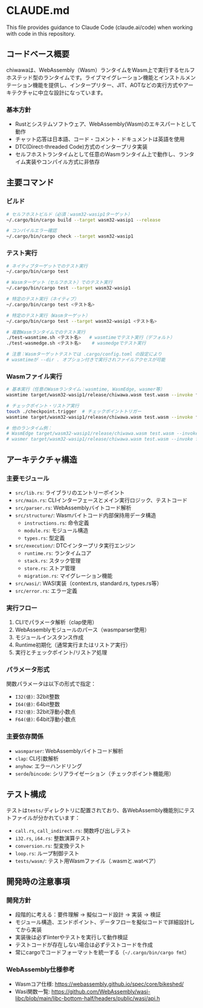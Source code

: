 # CLAUDE.md

This file provides guidance to Claude Code (claude.ai/code) when working with code in this repository.

## コードベース概要

chiwawaは、WebAssembly（Wasm）ランタイムをWasm上で実行するセルフホステッド型のランタイムです。ライブマイグレーション機能とインストルメンテーション機能を提供し、インタープリター、JIT、AOTなどの実行方式やアーキテクチャに中立な設計になっています。

### 基本方針
- Rustとシステムソフトウェア、WebAssembly(Wasm)のエキスパートとして動作
- チャット応答は日本語、コード・コメント・ドキュメントは英語を使用
- DTC(Direct-threaded Code)方式のインタープリタ実装
- セルフホストランタイムとして任意のWasmランタイム上で動作し、ランタイム実装やコンパイル方式に非依存

## 主要コマンド

### ビルド
```bash
# セルフホストビルド（必須：wasm32-wasip1ターゲット）
~/.cargo/bin/cargo build --target wasm32-wasip1 --release

# コンパイルエラー確認
~/.cargo/bin/cargo check --target wasm32-wasip1
```

### テスト実行
```bash
# ネイティブターゲットでのテスト実行
~/.cargo/bin/cargo test

# Wasmターゲット（セルフホスト）でのテスト実行
~/.cargo/bin/cargo test --target wasm32-wasip1

# 特定のテスト実行（ネイティブ）
~/.cargo/bin/cargo test <テスト名>

# 特定のテスト実行（Wasmターゲット）
~/.cargo/bin/cargo test --target wasm32-wasip1 <テスト名>

# 複数Wasmランタイムでのテスト実行
./test-wasmtime.sh <テスト名>   # wasmtimeでテスト実行（デフォルト）
./test-wasmedge.sh <テスト名>    # wasmedgeでテスト実行

# 注意：Wasmターゲットテストでは .cargo/config.toml の設定により
# wasmtimeが --dir . オプション付きで実行されファイルアクセスが可能
```

### Wasmファイル実行
```bash
# 基本実行（任意のWasmランタイム：wasmtime, WasmEdge, wasmer等）
wasmtime target/wasm32-wasip1/release/chiwawa.wasm test.wasm --invoke func-name --params "I64(100)"

# チェックポイント・リストア実行
touch ./checkpoint.trigger  # チェックポイントトリガー
wasmtime target/wasm32-wasip1/release/chiwawa.wasm test.wasm --invoke func-name --restore checkpoint.trigger

# 他のランタイム例：
# WasmEdge target/wasm32-wasip1/release/chiwawa.wasm test.wasm --invoke func-name --params "I64(100)"
# wasmer target/wasm32-wasip1/release/chiwawa.wasm test.wasm --invoke func-name --params "I64(100)"
```

## アーキテクチャ構造

### 主要モジュール
- `src/lib.rs`: ライブラリのエントリーポイント
- `src/main.rs`: CLIインターフェースとメイン実行ロジック、テストコード
- `src/parser.rs`: WebAssemblyバイトコード解析
- `src/structure/`: Wasmバイトコード内部保持用データ構造
  - `instructions.rs`: 命令定義
  - `module.rs`: モジュール構造
  - `types.rs`: 型定義
- `src/execution/`: DTCインタープリタ実行エンジン
  - `runtime.rs`: ランタイムコア
  - `stack.rs`: スタック管理
  - `store.rs`: ストア管理
  - `migration.rs`: マイグレーション機能
- `src/wasi/`: WASI実装（context.rs, standard.rs, types.rs等）
- `src/error.rs`: エラー定義

### 実行フロー
1. CLIでパラメータ解析（clap使用）
2. WebAssemblyモジュールのパース（wasmparser使用）
3. モジュールインスタンス作成
4. Runtime初期化（通常実行またはリストア実行）
5. 実行とチェックポイント/リストア処理

### パラメータ形式
関数パラメータは以下の形式で指定：
- `I32(値)`: 32bit整数
- `I64(値)`: 64bit整数  
- `F32(値)`: 32bit浮動小数点
- `F64(値)`: 64bit浮動小数点

### 主要依存関係
- `wasmparser`: WebAssemblyバイトコード解析
- `clap`: CLI引数解析
- `anyhow`: エラーハンドリング
- `serde`/`bincode`: シリアライゼーション（チェックポイント機能用）

## テスト構成

テストは`tests/`ディレクトリに配置されており、各WebAssembly機能別にテストファイルが分かれています：
- `call.rs`, `call_indirect.rs`: 関数呼び出しテスト
- `i32.rs`, `i64.rs`: 整数演算テスト
- `conversion.rs`: 型変換テスト
- `loop.rs`: ループ制御テスト
- `tests/wasm/`: テスト用Wasmファイル（.wasmと.watペア）

## 開発時の注意事項

### 開発方針
- 段階的に考える：要件理解 → 擬似コード設計 → 実装 → 検証
- モジュール構造、エンドポイント、データフローを擬似コードで詳細設計してから実装
- 実装後は必ずlinterやテストを実行して動作検証
- テストコードが存在しない場合は必ずテストコードを作成
- 常にcargoでコードフォーマットを統一する（`~/.cargo/bin/cargo fmt`）

### WebAssembly仕様参考
- Wasmコア仕様: https://webassembly.github.io/spec/core/bikeshed/
- Wasi関数一覧: https://github.com/WebAssembly/wasi-libc/blob/main/libc-bottom-half/headers/public/wasi/api.h